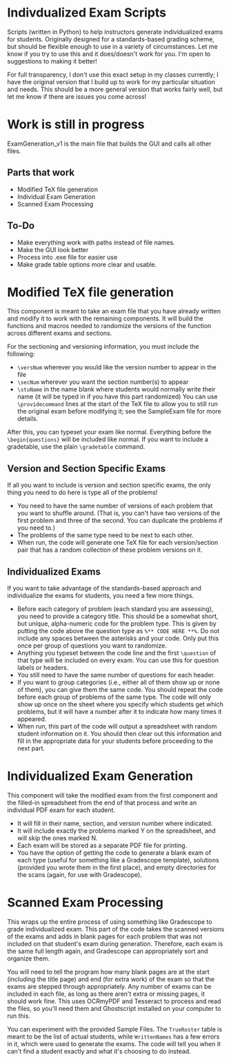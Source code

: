# Indivdualized Exam Scripts
Scripts (written in Python) to help instructors generate individualized exams for students. Originally designed for a standards-based grading scheme, but should be flexible enough to use in a variety of circumstances. Let me know if you try to use this and it does/doesn't work for you. I'm open to suggestions to making it better!

For full transparency, I don't use this exact setup in my classes currently; I have the original version that I build up to work for my particular situation and needs. This should be a more general version that works fairly well, but let me know if there are issues you come across!

# Work is still in progress

ExamGeneration_v1 is the main file that builds the GUI and calls all other files.

## Parts that work
- Modified TeX file generation
- Individual Exam Generation
- Scanned Exam Processing

## To-Do
- Make everything work with paths instead of file names.
- Make the GUI look better
- Process into .exe file for easier use
- Make grade table options more clear and usable.


# Modified TeX file generation

This component is meant to take an exam file that you have already written and modify it to work with the remaining components. It will build the functions and macros needed to randomize the versions of the function across different exams and sections.

For the sectioning and versioning information, you must include the following:
- `\versNum` wherever you would like the version number to appear in the file
- `\secNum` wherever you want the section number(s) to appear
- `\stuName` in the name blank where students would normally write their name (it will be typed in if you have this part randomized)
You can use `\providecommand` lines at the start of the TeX file to allow you to still run the original exam before modifying it; see the SampleExam file for more details.

After this, you can typeset your exam like normal. Everything before the `\begin{questions}` will be included like normal. If you want to include a gradetable, use the plain `\gradetable` command. 

## Version and Section Specific Exams

If all you want to include is version and section specific exams, the only thing you need to do here is type all of the problems!
- You need to have the same number of versions of each problem that you want to shuffle around. (That is, you can't have two versions of the first problem and three of the second. You can duplicate the problems if you need to.)
- The problems of the same type need to be next to each other.
- When run, the code will generate one TeX file for each version/section pair that has a random collection of these problem versions on it.

## Individualized Exams
If you want to take advantage of the standards-based approach and individualize the exams for students, you need a few more things.
- Before each category of problem (each standard you are assessing), you need to provide a category title. This should be a somewhat short, but unique, alpha-numeric code for the problem type. This is given by putting the code above the question type as `%** CODE HERE **%`. Do not include any spaces between the asterisks and your code. Only put this once per group of questions you want to randomize.
- Anything you typeset between the code line and the first `\question` of that type will be included on every exam. You can use this for question labels or headers.
- You still need to have the same number of questions for each header.
- If you want to group categories (i.e., either all of them show up or none of them), you can give them the same code. You should repeat the code before each group of problems of the same type. The code will only show up once on the sheet where you specify which students get which problems, but it will have a number after it to indicate how many times it appeared.
- When run, this part of the code will output a spreadsheet with random student information on it. You should then clear out this information and fill in the appropriate data for your students before proceeding to the next part. 

# Individualized Exam Generation
This component will take the modified exam from the first component and the filled-in spreadsheet from the end of that process and write an individual PDF exam for each student.
- It will fill in their name, section, and version number where indicated.
- It will include exactly the problems marked Y on the spreadsheet, and will skip the ones marked N.
- Each exam will be stored as a separate PDF file for printing. 
- You have the option of getting the code to generate a blank exam of each type (useful for something like a Gradescope template), solutions (provided you wrote them in the first place), and empty directories for the scans (again, for use with Gradescope).

# Scanned Exam Processing
This wraps up the entire process of using something like Gradescope to grade individualized exam. This part of the code takes the scanned versions of the exams and adds in blank pages for each problem that was not included on that student's exam during generation. Therefore, each exam is the same full length again, and Gradescope can appropriately sort and organize them.

You will need to tell the program how many blank pages are at the start (including the title page) and end (for extra work) of the exam so that the exams are stepped through appropriately. Any number of exams can be included in each file, as long as there aren't extra or missing pages, it should work fine. This uses OCRmyPDF and Tesseract to process and read the files, so you'll need them and Ghostscript installed on your computer to run this.

You can experiment with the provided Sample Files. The `TrueRoster` table is meant to be the list of actual students, while `WrittenNames` has a few errors in it, which were used to generate the exams. The code will tell you when it can't find a student exactly and what it's choosing to do instead. 
